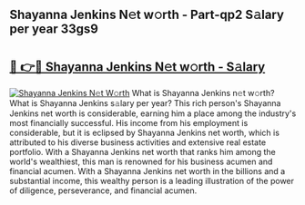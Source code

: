 ## Shayanna Jenkins N𝚎t w𝚘rth - Part-qp2 S𝚊lary per year 33gs9

# <h2><a href="http://gc3vzdr.nevu.top/?p=Shayanna+Jenkins">🔗 👉🔴 Shayanna Jenkins N𝚎t w𝚘rth - S𝚊lary</a></h2>

[![Shayanna Jenkins N𝚎t W𝚘rth](https://i.imgur.com/Oavwk0R.jpeg)](http://gc3vzdr.nevu.top/?p=Shayanna+Jenkins)
What is Shayanna Jenkins n𝚎t w𝚘rth? What is Shayanna Jenkins s𝚊lary per year?
This rich person's Shayanna Jenkins net worth is considerable, earning him a place among the industry's most financially successful. His income from his employment is considerable, but it is eclipsed by Shayanna Jenkins net worth, which is attributed to his diverse business activities and extensive real estate portfolio. With a Shayanna Jenkins net worth that ranks him among the world's wealthiest, this man is renowned for his business acumen and financial acumen. With a Shayanna Jenkins net worth in the billions and a substantial income, this wealthy person is a leading illustration of the power of diligence, perseverance, and financial acumen.
